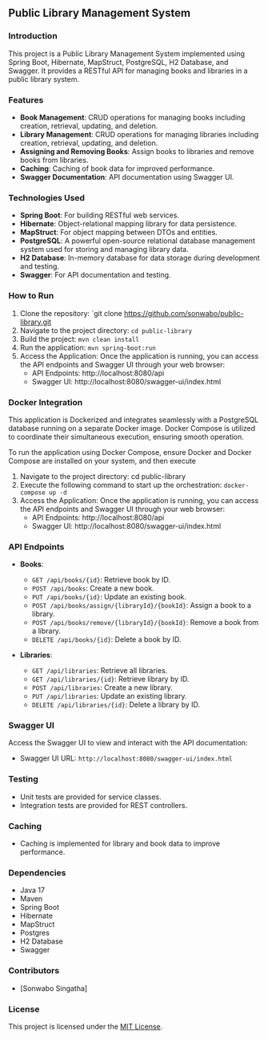 ## Public Library Management System

### Introduction
This project is a Public Library Management System implemented using Spring Boot, Hibernate, MapStruct, PostgreSQL, H2 Database, and Swagger. It provides a RESTful API for managing books and libraries in a public library system.

### Features
- **Book Management**: CRUD operations for managing books including creation, retrieval, updating, and deletion.
- **Library Management**: CRUD operations for managing libraries including creation, retrieval, updating, and deletion.
- **Assigning and Removing Books**: Assign books to libraries and remove books from libraries.
- **Caching**: Caching of book data for improved performance.
- **Swagger Documentation**: API documentation using Swagger UI.

### Technologies Used
- **Spring Boot**: For building RESTful web services.
- **Hibernate**: Object-relational mapping library for data persistence.
- **MapStruct**: For object mapping between DTOs and entities.
- **PostgreSQL**: A powerful open-source relational database management system used for storing and managing library data.
- **H2 Database**: In-memory database for data storage during development and testing.
- **Swagger**: For API documentation and testing.

### How to Run
1. Clone the repository: `git clone https://github.com/sonwabo/public-library.git
2. Navigate to the project directory: `cd public-library`
3. Build the project: `mvn clean install`
4. Run the application: `mvn spring-boot:run`
5. Access the Application:
   Once the application is running, you can access the API endpoints and Swagger UI through your web browser:
   - API Endpoints: http://localhost:8080/api
   - Swagger UI: http://localhost:8080/swagger-ui/index.html

### Docker Integration

This application is Dockerized and integrates seamlessly with a PostgreSQL database running on a separate Docker image. 
Docker Compose is utilized to coordinate their simultaneous execution, ensuring smooth operation.

To run the application using Docker Compose, ensure Docker and Docker Compose are installed on your system, and then execute
1. Navigate to the project directory: cd public-library
2. Execute the following command to start up the orchestration: `docker-compose up -d`
3. Access the Application:
   Once the application is running, you can access the API endpoints and Swagger UI through your web browser:
    - API Endpoints: http://localhost:8080/api
    - Swagger UI: http://localhost:8080/swagger-ui/index.html

### API Endpoints
- **Books**:
    - `GET /api/books/{id}`: Retrieve book by ID.
    - `POST /api/books`: Create a new book.
    - `PUT /api/books/{id}`: Update an existing book.
    - `POST /api/books/assign/{libraryId}/{bookId}`: Assign a book to a library.
    - `POST /api/books/remove/{libraryId}/{bookId}`: Remove a book from a library.
    - `DELETE /api/books/{id}`: Delete a book by ID.

- **Libraries**:
    - `GET /api/libraries`: Retrieve all libraries.
    - `GET /api/libraries/{id}`: Retrieve library by ID.
    - `POST /api/libraries`: Create a new library.
    - `PUT /api/libraries`: Update an existing library.
    - `DELETE /api/libraries/{id}`: Delete a library by ID.

### Swagger UI
Access the Swagger UI to view and interact with the API documentation:
- Swagger UI URL: `http://localhost:8080/swagger-ui/index.html`

### Testing
- Unit tests are provided for service classes.
- Integration tests are provided for REST controllers.

### Caching
- Caching is implemented for library and book data to improve performance.

### Dependencies
- Java 17
- Maven
- Spring Boot
- Hibernate
- MapStruct
- Postgres
- H2 Database
- Swagger

### Contributors
- [Sonwabo Singatha]

### License
This project is licensed under the [MIT License](LICENSE).
